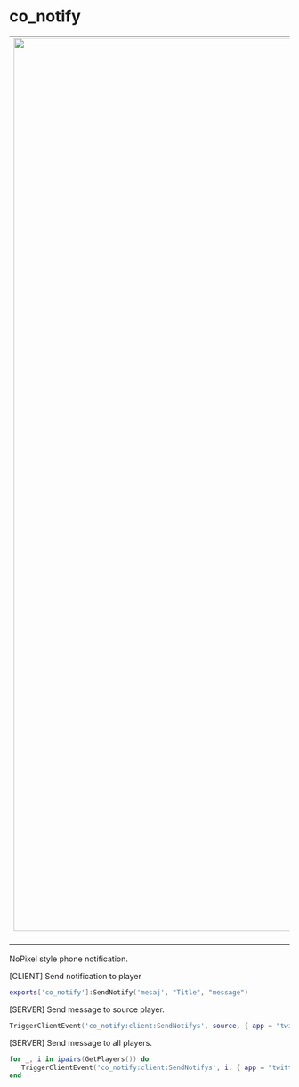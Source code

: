 # co_notify 


| | | |
|:-------------------------:|:-------------------------:|:-------------------------:|
|<img width="1604" alt="screen shot 2017-08-07 at 12 18 15 pm" src="https://cdn.discordapp.com/attachments/769585952389070849/822017853347069952/unknown.png">  SMS APP |  <img width="1604" alt="screen shot 2017-08-07 at 12 18 15 pm" src="https://user-images.githubusercontent.com/47196492/113233013-f3f3ce00-92a6-11eb-9c79-c4b643396b1e.png"> YouTube |<img width="1604" alt="screen shot 2017-08-07 at 12 18 15 pm" src="https://cdn.discordapp.com/attachments/766379633318035456/822389056041779230/unknown.png"> Twitter |

NoPixel style phone notification.

 


[CLIENT] Send notification to player
```lua
exports['co_notify']:SendNotify('mesaj', "Title", "message")
```
[SERVER] Send message to source player. 
```lua
TriggerClientEvent('co_notify:client:SendNotifys', source, { app = "twitter" , title = "Title", content = "message"   })
```
[SERVER] Send message to all players. 
```lua
for _, i in ipairs(GetPlayers()) do
   TriggerClientEvent('co_notify:client:SendNotifys', i, { app = "twitter" , title = "Title", content = "message"  })
end
```



 
